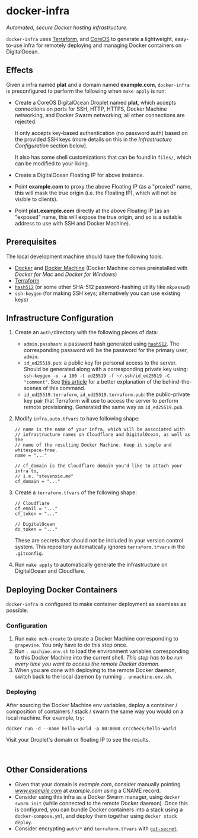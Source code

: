 # docker-infra

_Automated, secure Docker hosting infrastructure._

`docker-infra` uses [Terraform](https://www.terraform.io), and
[CoreOS](https://coreos.com) to generate a lightweight, easy-to-use infra
for remotely deploying and managing Docker containers on DigitalOcean.

## Effects

Given a infra named **plat** and a domain named **example.com**,
`docker-infra` is preconfigured to perform the following when `make apply` is
run:

- Create a CoreOS DigitalOcean Droplet named **plat**, which accepts connections
  on ports for SSH, HTTP, HTTPS, Docker Machine networking, and Docker Swarm
  networking; all other connections are rejected.

  It only accepts key-based authentication (no password auth)
  based on the provided SSH keys (more details on this in the _Infrastructure
  Configuration_ section below).

  It also has some shell customizations that can be found in `files/`, which
  can be modified to your liking.

- Create a DigitalOcean Floating IP for above instance.
- Point **example.com** to proxy the above Floating IP (as a "proxied" name,
  this will mask the true origin (i.e. the Floating IP), which will not be
  visible to clients).
- Point **plat.example.com** directly at the above Floating IP (as an "exposed"
  name, this will expose the true origin, and so is a suitable address to use
  with SSH and Docker Machine).

## Prerequisites

The local development machine should have the following tools.

- [Docker](https://www.docker.com) and
  [Docker Machine](https://docs.docker.com/machine/install-machine/) (Docker
  Machine comes preinstalled with _Docker for Mac_ and _Docker for Windows_)
- [Terraform](https://www.terraform.io)
- [`hash512`](https://github.com/steven-xie/hash512) (or some other SHA-512
  password-hashing utility like `mkpasswd`)
- `ssh-keygen` (for making SSH keys; alternatively you can use existing keys)

## Infrastructure Configuration

1. Create an `auth/`directory with the following pieces of data:
   - `admin.passhash`: a password hash generated using
     [`hash512`](https://github.com/steven-xie/hash512). The corresponding
     password will be the password for the primary user, `admin`.
   - `id_ed25519.pub`: a public key for personal access to the server. Should
     be generated along with a corresponding private key using:
     `ssh-keygen -o -a 100 -t ed25519 -f ~/.ssh/id_ed25519 -C "comment"`.
     See [this article](https://medium.com/risan/upgrade-your-ssh-key-to-ed25519-c6e8d60d3c54)
     for a better explanation of the behind-the-scenes of this command.
   - `id_ed25519.terraform`, `id_ed25519.terraform.pub`: the public-private
     key pair that Terraform will use to access the server to perform remote
     provisioning. Generated the same way as `id_ed25519.pub`.
2. Modify `infra.auto.tfvars` to have following shape:

   ```hcl
   // name is the name of your infra, which will be associated with
   // infrastructure names on Cloudflare and DigitalOcean, as well as the
   // name of the resulting Docker Machine. Keep it simple and whitespace-free.
   name = "..."

   // cf_domain is the Cloudflare domain you'd like to attach your infra to,
   // i.e. "stevenxie.me"
   cf_domain = "..."
   ```

3. Create a `terraform.tfvars` of the following shape:

   ```hcl
   // Cloudflare
   cf_email = "..."
   cf_token = "..."

   // DigitalOcean
   do_token = "..."
   ```

   These are secrets that should not be included in your version control system.
   This repository automatically ignores `terraform.tfvars` in the `.gitconfig`.

4. Run `make apply` to automatically generate the infrastructure on DigitalOcean
   and Cloudflare.

## Deploying Docker Containers

`docker-infra` is configured to make container deployment as seamless
as possible.

### Configuration

1. Run `make mch-create` to create a Docker Machine corresponding to
   `grapevine`. You only have to do this step once.
2. Run `. machine.env.sh` to load the environment variables corresponding
   to this Docker Machine into the current shell. _This step has to be run
   every time you want to access the remote Docker daemon._
3. When you are done with deploying to the remote Docker daemon, switch back
   to the local daemon by running `. unmachine.env.sh`.

### Deploying

After sourcing the Docker Machine env variables, deploy a container /
composition of containers / stack / swarm the same way you would on a local
machine. For example, try:

```
docker run -d --name hello-world -p 80:8000 crccheck/hello-world
```

Visit your Droplet's domain or floating IP to see the results.

<br />

## Other Considerations

- Given that your domain is _example.com_, consider manually pointing
  _www.example.com_ at _example.com_ using a CNAME record.
- Consider using this infra as a Docker Swarm manager, using
  `docker swarm init` (while connected to the remote Docker daemon). Once this
  is configured, you can bundle Docker containers into a stack using a
  `docker-compose.yml`, and deploy them together using `docker stack deploy`.
- Consider encrypting `auth/*` and `terraform.tfvars` with
  [`git-secret`](http://git-secret.io).
